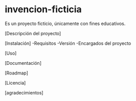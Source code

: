 # invencion-ficticia
Es un proyecto ficticio, únicamente con fines educativos.

[Descripción del proyecto]

[Instalación]
  -Requisitos
  -Versión
  -Encargados del proyecto

[Uso]

[Documentación]

[Roadmap]
  
[Licencia]

[agradecimientos]
